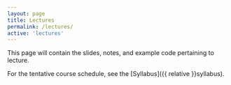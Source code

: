 ```yaml
---
layout: page
title: Lectures
permalink: /lectures/
active: 'lectures'
---
```


This page will contain the slides, notes, and example code pertaining to lecture.

For the tentative course schedule, see the [Syllabus]({{ relative }}syllabus). 
